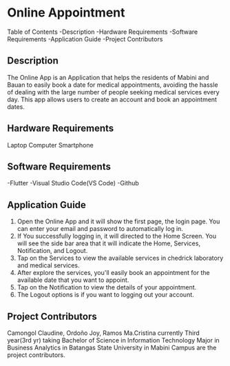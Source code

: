 # Online Appointment
 Table of Contents
 -Description
 -Hardware Requirements
 -Software Requirements
 -Application Guide
 -Project Contributors
 
## Description
The Online App is an Application that helps the residents of Mabini and Bauan to easily book a date for medical appointments, avoiding the hassle of dealing with the large number of people seeking medical services every day. This app allows users to create an account and book an appointment dates.

## Hardware Requirements
Laptop
Computer
Smartphone

## Software Requirements
-Flutter
-Visual Studio Code(VS Code)
-Github

## Application Guide
1. Open the Online App and it will show the first page, the login page. You can enter your email and password to automatically log in.
2. If You successfully logging in, it will directed to the Home Screen. You will see the side bar area that it will indicate the Home, Services, Notification, and Logout.
3. Tap on the Services to view the available services in chedrick laboratory and medical services.
4. After explore the services, you'll easily book an appointment for the available date that you want to appoint.
5. Tap on the Notification to view the details of your appointment.
6. The Logout options is if you want to logging out your account.

## Project Contributors
Camongol Claudine, Ordoño Joy, Ramos Ma.Cristina currently Third year(3rd yr) taking Bachelor of Science in Information Technology Major in Business Analytics in Batangas State University in Mabini Campus are the project contributors.

